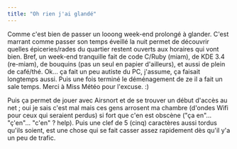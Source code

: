 ```yaml
---
title: "Oh rien j'ai glandé"
---
```


Comme c'est bien de passer un looong week-end prolongé à glander. C'est
marrant comme passer son temps éveillé la nuit permet de découvrir quelles
épiceries/rades du quartier restent ouverts aux horaires qui vont bien. Bref,
un week-end tranquille fait de code C/Ruby (miam), de KDE 3.4 (re-miam), de
bouquins (pas un seul en papier d'ailleurs), et aussi de plein de café/thé.
Ok... ça fait un peu autiste du PC, j'assume, ça faisait longtemps aussi. Puis
une fois terminé le déménagement de ze il a fait un sale temps. Merci à Miss
Météo pour l'excuse. :)

Puis ça permet de jouer avec Airsnort et de se trouver un début d'accès au net
; oui je sais c'est mal mais ces gens arrosent ma chambre (d'ondes Wifi pour
ceux qui seraient perdus) si fort que c'en est obscène ("ça en"... "ç'en"...
"c'en" ? help). Puis une clef de 5 (cinq) caractères aussi tordus qu'ils
soient, est une chose qui se fait casser assez rapidement dès qu'il y'a un peu
de trafic.

